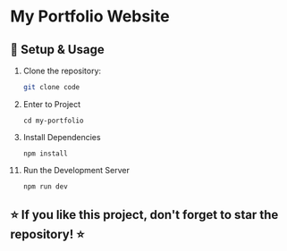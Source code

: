 # My Portfolio Website

## 🚀 Setup & Usage  

1. Clone the repository:  
   ```bash
   git clone code
   
   ```
2. Enter to Project
   ```
   cd my-portfolio

   ```
3. Install Dependencies
    ```
    npm install

    ```
<!-- 4. Install Tailwind Css
    ```
    npm install tailwindcss @tailwindcss/vite

    ```
5. Install Three.js
    ```
    npm i three

    ```
6. Install React Three drei 
    ```
    npm i @react-three/drei
    
    ```
7. Install React Fiber
    ```
    npm i @react-three/fiber

    ```
8. Install React Postprocessing
    ```
    npm i @react-three/postprocessing
    
    ```
9. Install Framer Motion
    ```
    npm i framer-motion
    
    ```
10. Install CountUp.js (for animations) 
    ```
    npm i countup

    ```
    npm i react-responsive
     -->
11. Run the Development Server
    ```
    npm run dev

    ```

<!-- 12. Github Pages pacakges
    ```
    npm install gh-pages

    npm run deploy

    ``` -->
## ⭐ If you like this project, don't forget to star the repository! ⭐    
